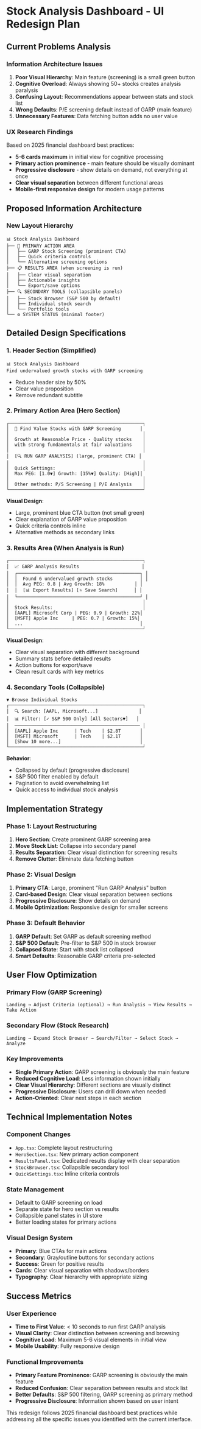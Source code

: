 # Stock Analysis Dashboard - UI Redesign Plan

## Current Problems Analysis

### Information Architecture Issues
1. **Poor Visual Hierarchy**: Main feature (screening) is a small green button
2. **Cognitive Overload**: Always showing 50+ stocks creates analysis paralysis  
3. **Confusing Layout**: Recommendations appear between stats and stock list
4. **Wrong Defaults**: P/E screening default instead of GARP (main feature)
5. **Unnecessary Features**: Data fetching button adds no user value

### UX Research Findings
Based on 2025 financial dashboard best practices:
- **5-6 cards maximum** in initial view for cognitive processing
- **Primary action prominence** - main feature should be visually dominant
- **Progressive disclosure** - show details on demand, not everything at once
- **Clear visual separation** between different functional areas
- **Mobile-first responsive design** for modern usage patterns

## Proposed Information Architecture

### New Layout Hierarchy

```
📊 Stock Analysis Dashboard
├── 🎯 PRIMARY ACTION AREA
│   ├── GARP Stock Screening (prominent CTA)
│   ├── Quick criteria controls
│   └── Alternative screening options
├── 📋 RESULTS AREA (when screening is run)
│   ├── Clear visual separation
│   ├── Actionable insights
│   └── Export/save options
├── 🔍 SECONDARY TOOLS (collapsible panels)
│   ├── Stock Browser (S&P 500 by default)
│   ├── Individual stock search
│   └── Portfolio tools
└── ⚙️ SYSTEM STATUS (minimal footer)
```

## Detailed Design Specifications

### 1. Header Section (Simplified)
```
📊 Stock Analysis Dashboard
Find undervalued growth stocks with GARP screening
```
- Reduce header size by 50%
- Clear value proposition
- Remove redundant subtitle

### 2. Primary Action Area (Hero Section)
```
┌─────────────────────────────────────────────────┐
│  🎯 Find Value Stocks with GARP Screening       │
│                                                 │
│  Growth at Reasonable Price - Quality stocks    │
│  with strong fundamentals at fair valuations    │
│                                                 │
│  [🔍 RUN GARP ANALYSIS] (large, prominent CTA) │
│                                                 │
│  Quick Settings:                                │
│  Max PEG: [1.0▼] Growth: [15%▼] Quality: [High]│
│                                                 │
│  Other methods: P/S Screening | P/E Analysis    │
└─────────────────────────────────────────────────┘
```

**Visual Design**:
- Large, prominent blue CTA button (not small green)
- Clear explanation of GARP value proposition  
- Quick criteria controls inline
- Alternative methods as secondary links

### 3. Results Area (When Analysis is Run)
```
┌─────────────────────────────────────────────────┐
│  📈 GARP Analysis Results                       │
│  ┌─────────────────────────────────────────────┐ │
│  │  Found 6 undervalued growth stocks          │ │
│  │  Avg PEG: 0.8 | Avg Growth: 18%           │ │
│  │  [📊 Export Results] [⭐ Save Search]      │ │
│  └─────────────────────────────────────────────┘ │
│                                                 │
│  Stock Results:                                 │
│  [AAPL] Microsoft Corp | PEG: 0.9 | Growth: 22%│
│  [MSFT] Apple Inc     | PEG: 0.7 | Growth: 15%│
│  ...                                           │
└─────────────────────────────────────────────────┘
```

**Visual Design**:
- Clear visual separation with different background
- Summary stats before detailed results
- Action buttons for export/save
- Clean result cards with key metrics

### 4. Secondary Tools (Collapsible)
```
▼ Browse Individual Stocks
┌─────────────────────────────────────────────────┐
│  🔍 Search: [AAPL, Microsoft...]               │
│  📊 Filter: [✓ S&P 500 Only] [All Sectors▼]   │
│  ────────────────────────────────────────────── │
│  [AAPL] Apple Inc      | Tech    | $2.8T       │
│  [MSFT] Microsoft      | Tech    | $2.1T       │
│  [Show 10 more...]                             │
└─────────────────────────────────────────────────┘
```

**Behavior**:
- Collapsed by default (progressive disclosure)
- S&P 500 filter enabled by default
- Pagination to avoid overwhelming list
- Quick access to individual stock analysis

## Implementation Strategy

### Phase 1: Layout Restructuring
1. **Hero Section**: Create prominent GARP screening area
2. **Move Stock List**: Collapse into secondary panel
3. **Results Separation**: Clear visual distinction for screening results
4. **Remove Clutter**: Eliminate data fetching button

### Phase 2: Visual Design
1. **Primary CTA**: Large, prominent "Run GARP Analysis" button
2. **Card-based Design**: Clear visual separation between sections
3. **Progressive Disclosure**: Show details on demand
4. **Mobile Optimization**: Responsive design for smaller screens

### Phase 3: Default Behavior
1. **GARP Default**: Set GARP as default screening method
2. **S&P 500 Default**: Pre-filter to S&P 500 in stock browser
3. **Collapsed State**: Start with stock list collapsed
4. **Smart Defaults**: Reasonable GARP criteria pre-selected

## User Flow Optimization

### Primary Flow (GARP Screening)
```
Landing → Adjust Criteria (optional) → Run Analysis → View Results → Take Action
```

### Secondary Flow (Stock Research)
```
Landing → Expand Stock Browser → Search/Filter → Select Stock → Analyze
```

### Key Improvements
- **Single Primary Action**: GARP screening is obviously the main feature
- **Reduced Cognitive Load**: Less information shown initially
- **Clear Visual Hierarchy**: Different sections are visually distinct
- **Progressive Disclosure**: Users can drill down when needed
- **Action-Oriented**: Clear next steps in each section

## Technical Implementation Notes

### Component Changes
- `App.tsx`: Complete layout restructuring
- `HeroSection.tsx`: New primary action component
- `ResultsPanel.tsx`: Dedicated results display with clear separation
- `StockBrowser.tsx`: Collapsible secondary tool
- `QuickSettings.tsx`: Inline criteria controls

### State Management
- Default to GARP screening on load
- Separate state for hero section vs results
- Collapsible panel states in UI store
- Better loading states for primary actions

### Visual Design System
- **Primary**: Blue CTAs for main actions
- **Secondary**: Gray/outline buttons for secondary actions  
- **Success**: Green for positive results
- **Cards**: Clear visual separation with shadows/borders
- **Typography**: Clear hierarchy with appropriate sizing

## Success Metrics

### User Experience
- **Time to First Value**: < 10 seconds to run first GARP analysis
- **Visual Clarity**: Clear distinction between screening and browsing
- **Cognitive Load**: Maximum 5-6 visual elements in initial view
- **Mobile Usability**: Fully responsive design

### Functional Improvements
- **Primary Feature Prominence**: GARP screening is obviously the main feature
- **Reduced Confusion**: Clear separation between results and stock list
- **Better Defaults**: S&P 500 filtering, GARP screening as primary method
- **Progressive Disclosure**: Information shown based on user intent

This redesign follows 2025 financial dashboard best practices while addressing all the specific issues you identified with the current interface.
